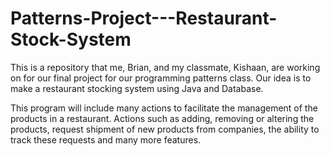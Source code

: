 # Patterns-Project---Restaurant-Stock-System
This is a repository that me, Brian, and my classmate, Kishaan, are working on for our final project for our programming patterns class. Our idea is to make a restaurant stocking system using Java and Database.

This program will include many actions to facilitate the management of the products in a restaurant. Actions such as adding, removing or altering the products, request shipment of new products from companies, the ability to track these requests and many more features.
